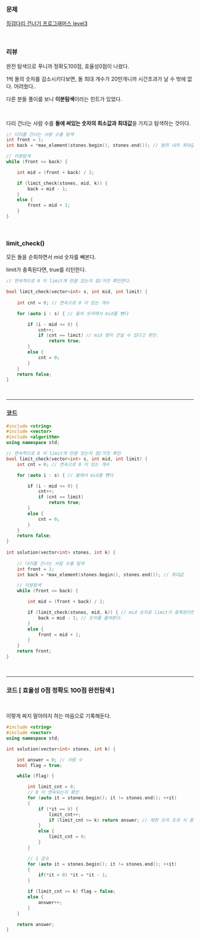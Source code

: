 ### 문제

[징검다리 건너기   프로그래머스 level3](https://programmers.co.kr/learn/courses/30/lessons/64062)

</br>

### 리뷰

완전 탐색으로 푸니까 정확도100점, 효율성0점이 나왔다. 

1씩 돌의 숫자를 감소시키다보면, 돌 최대 개수가 20만개니까 시간초과가 날 수 밖에 없다.  어려웠다..

다른 분들 풀이를 보니 **이분탐색**이라는 힌트가 있었다. 

</br>

다리 건너는 사람 수를 **돌에 써있는 숫자의 최소값과 최대값**을 가지고 탐색하는 것이다. 

```c++
// 다리를 건너는 사람 수를 탐색 
int front = 1;
int back = *max_element(stones.begin(), stones.end()); // 범위 내의 최대값 #include <algorithm> 

// 이분탐색 
while (front <= back) {

    int mid = (front + back) / 2;

    if (limit_check(stones, mid, k)) {
        back = mid - 1;
    }
    else {
        front = mid + 1;
    }
}
```

</br>

### limit_check()

모든 돌을 순회하면서 mid 숫자를 빼본다. 

limit가 충족된다면, true를 리턴한다. 

```c++
// 연속적으로 0 이 limit개 만큼 있는지 참/거짓 확인한다. 

bool limit_check(vector<int> s, int mid, int limit) {
    
    int cnt = 0; // 연속으로 0 이 있는 개수

    for (auto i : s) { // 돌의 숫자에서 mid를 뺀다 

        if (i - mid <= 0) {
            cnt++;
            if (cnt == limit) // mid 명이 건널 수 있다고 판단. 
                return true;
        }
        else {
            cnt = 0;
        }
    }
    return false;
}
```



</br>

---------------

### 코드 

```c++
#include <string>
#include <vector>
#include <algorithm>
using namespace std;

// 연속적으로 0 이 limit개 만큼 있는지 참/거짓 확인 
bool limit_check(vector<int> s, int mid, int limit) {
    int cnt = 0; // 연속으로 0 이 있는 개수

    for (auto i : s) { // 돌에서 mid를 뺀다 

        if (i - mid <= 0) {
            cnt++;
            if (cnt == limit)
                return true;
        }
        else {
            cnt = 0;
        }
    }
    return false;
}
 
int solution(vector<int> stones, int k) {
    
    // 다리를 건너는 사람 수를 탐색 
    int front = 1;
    int back = *max_element(stones.begin(), stones.end()); // 최대값 

    // 이분탐색 
    while (front <= back) {

        int mid = (front + back) / 2;

        if (limit_check(stones, mid, k)) { // mid 숫자로 limit가 충족된다면, 
            back = mid - 1; // 숫자를 줄여본다. 
        }
        else {
            front = mid + 1;
        }
    }
    return front;
}
```

</br>

--------------------

### 코드 [ 효율성 0점   정확도 100점 완전탐색 ]

</br>

이렇게 짜지 말아야지 하는 마음으로 기록해둔다. 

```c++
#include <string>
#include <vector>
using namespace std;

int solution(vector<int> stones, int k) {

    int answer = 0; // 사람 수 
    bool flag = true;

    while (flag) {

        int limit_cnt = 0;
		// 0 이 연속되는지 확인 
        for (auto it = stones.begin(); it != stones.end(); ++it)
        {
            if (*it == 0) {
                limit_cnt++;
                if (limit_cnt >= k) return answer; // 제한 숫자 초과 시 종료 
            }
            else {
                limit_cnt = 0;
            }
        }

        // 1 감소 
        for (auto it = stones.begin(); it != stones.end(); ++it)
        {
            if(*it > 0) *it = *it - 1;
        }

        if (limit_cnt >= k) flag = false;
        else {
            answer++;
        }
    }

    return answer;
}
```

